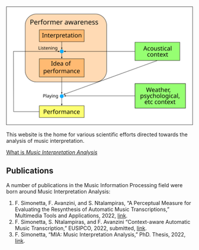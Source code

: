 ![Generic Scheme](/public/imgs/interpretation_diagram.png)

This website is the home for various scientific efforts directed towards the
analysis of music interpretation.

[What is _Music Interpretation Analysis_](mia)

## Publications

A number of publications in the Music Information Processing field were born
around Music Interpretation Analysis:

1. F. Simonetta, F. Avanzini, and S. Ntalampiras, “A Perceptual Measure for Evaluating the Resynthesis of Automatic Music Transcriptions,” Multimedia Tools and Applications, 2022, [link](mta).
2. F. Simonetta, S. Ntalampiras, and F. Avanzini “Context-aware Automatic Music Transcription,” EUSIPCO, 2022, submitted, [link](eusipco).
3. F. Simonetta, “MIA: Music Interpretation Analysis,” PhD. Thesis, 2022, [link](phdthesis).
